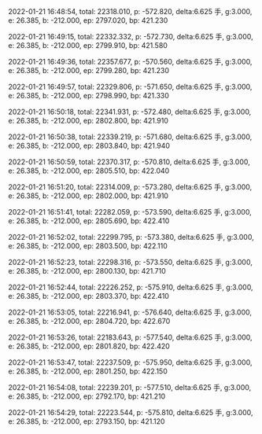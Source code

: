 2022-01-21 16:48:54, total: 22318.010, p: -572.820, delta:6.625 手, g:3.000, e: 26.385, b: -212.000, ep: 2797.020, bp: 421.230

2022-01-21 16:49:15, total: 22332.332, p: -572.730, delta:6.625 手, g:3.000, e: 26.385, b: -212.000, ep: 2799.910, bp: 421.580

2022-01-21 16:49:36, total: 22357.677, p: -570.560, delta:6.625 手, g:3.000, e: 26.385, b: -212.000, ep: 2799.280, bp: 421.230

2022-01-21 16:49:57, total: 22329.806, p: -571.650, delta:6.625 手, g:3.000, e: 26.385, b: -212.000, ep: 2798.990, bp: 421.330

2022-01-21 16:50:18, total: 22341.931, p: -572.480, delta:6.625 手, g:3.000, e: 26.385, b: -212.000, ep: 2802.800, bp: 421.910

2022-01-21 16:50:38, total: 22339.219, p: -571.680, delta:6.625 手, g:3.000, e: 26.385, b: -212.000, ep: 2803.840, bp: 421.940

2022-01-21 16:50:59, total: 22370.317, p: -570.810, delta:6.625 手, g:3.000, e: 26.385, b: -212.000, ep: 2805.510, bp: 422.040

2022-01-21 16:51:20, total: 22314.009, p: -573.280, delta:6.625 手, g:3.000, e: 26.385, b: -212.000, ep: 2802.000, bp: 421.910

2022-01-21 16:51:41, total: 22282.059, p: -573.590, delta:6.625 手, g:3.000, e: 26.385, b: -212.000, ep: 2805.690, bp: 422.410

2022-01-21 16:52:02, total: 22299.795, p: -573.380, delta:6.625 手, g:3.000, e: 26.385, b: -212.000, ep: 2803.500, bp: 422.110

2022-01-21 16:52:23, total: 22298.316, p: -573.550, delta:6.625 手, g:3.000, e: 26.385, b: -212.000, ep: 2800.130, bp: 421.710

2022-01-21 16:52:44, total: 22226.252, p: -575.910, delta:6.625 手, g:3.000, e: 26.385, b: -212.000, ep: 2803.370, bp: 422.410

2022-01-21 16:53:05, total: 22216.941, p: -576.640, delta:6.625 手, g:3.000, e: 26.385, b: -212.000, ep: 2804.720, bp: 422.670

2022-01-21 16:53:26, total: 22183.643, p: -577.540, delta:6.625 手, g:3.000, e: 26.385, b: -212.000, ep: 2801.820, bp: 422.420

2022-01-21 16:53:47, total: 22237.509, p: -575.950, delta:6.625 手, g:3.000, e: 26.385, b: -212.000, ep: 2801.250, bp: 422.150

2022-01-21 16:54:08, total: 22239.201, p: -577.510, delta:6.625 手, g:3.000, e: 26.385, b: -212.000, ep: 2792.170, bp: 421.210

2022-01-21 16:54:29, total: 22223.544, p: -575.810, delta:6.625 手, g:3.000, e: 26.385, b: -212.000, ep: 2793.150, bp: 421.120